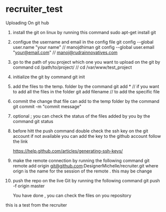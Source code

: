 recruiter_test
==============
Uploading On git hub

1) install the git on linux by running this command 
	sudo apt-get install git
	
2) configue the username and email in the config file 
	git config --global user.name "your name"                       // manojdhiman
	git config --global user.email "your@email.com"			// manoj@rudrainnovatives.com


3) go to the path of you project which one you want to upload on the git by command 
	cd /path/to/project/                          // cd /var/www/test_project
	
	
4) initialize the git by command 
	git init
5) add the files to the temp. folder by the command 
	git add *           // if you want to add all the files in the folder
	git add filename              //  to add the specific file 
	
6)  commit the change that file can add to the temp folder by the command 
	git commit -m "commit message"      
	
7)  optional ; you can check the status of the files added by you by the command
	git status
	
8)  before hitt the push command double check the ssh key on the git account if not available you can add the key to the github account follow the link 

	https://help.github.com/articles/generating-ssh-keys/
9) make the remote connection by running the following command 
	git remote add origin git@github.com:DesignerMichelle/recruiter.git
	where orign is the name for the session of the remote . this may be change 
	
10) push the repo on the live Git by running the following command 
	git push -f origin master
	
	You have done , you can check the files on you repository 









this is a test from the recruiter
